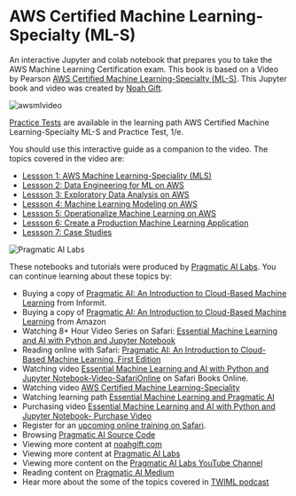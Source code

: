 # AWS Certified Machine Learning-Specialty (ML-S)

An interactive Jupyter and colab notebook that prepares you to take the AWS Machine Learning Certification exam.  This book is based on a Video by Pearson <a href="https://learning.oreilly.com/videos/aws-certified-machine/9780135556597">AWS Certified Machine Learning-Specialty (ML-S)</a>.  This Jupyter book and video was created by <a href="https://noahgift.com/">Noah Gift</a>.

![awsmlvideo](https://user-images.githubusercontent.com/58792/54616901-a4bf0580-4a1d-11e9-8d46-a9d982b96f07.png)

[Practice Tests](https://learning.oreilly.com/learning-paths/aws-certified-machine/9780135941065/) are available in the learning path AWS Certified Machine Learning-Specialty ML-S and Practice Test, 1/e.

You should use this interactive guide as a companion to the video.  The topics covered in the video are:

* [Lessson 1:  AWS Machine Learning-Speciality (MLS)](https://learning.oreilly.com/videos/aws-certified-machine/9780135556597/9780135556597-ACML_01_01_00)
* [Lessson 2:  Data Engineering for ML on AWS](https://learning.oreilly.com/videos/aws-certified-machine/9780135556597/9780135556597-ACML_01_02_00)
* [Lessson 3:  Exploratory Data Analysis on AWS](https://learning.oreilly.com/videos/aws-certified-machine/9780135556597/9780135556597-ACML_01_03_00)
* [Lessson 4:  Machine Learning Modeling on AWS](https://learning.oreilly.com/videos/aws-certified-machine/9780135556597/9780135556597-ACML_01_04_00)
* [Lessson 5:  Operationalize Machine Learning on AWS](https://learning.oreilly.com/videos/aws-certified-machine/9780135556597/9780135556597-ACML_01_05_00)
* [Lessson 6:  Create a Production Machine Learning Application](https://learning.oreilly.com/videos/aws-certified-machine/9780135556597/9780135556597-ACML_01_06_00)
* [Lessson 7:  Case Studies](https://learning.oreilly.com/videos/aws-certified-machine/9780135556597/9780135556597-ACML_01_07_00)

![Pragmatic AI Labs](https://paiml.com/images/logo_with_slogan_white_background.png)

These notebooks and tutorials were produced by [Pragmatic AI Labs](https://paiml.com/).  You can continue learning about these topics by:

*   Buying a copy of [Pragmatic AI: An Introduction to Cloud-Based Machine Learning](http://www.informit.com/store/pragmatic-ai-an-introduction-to-cloud-based-machine-9780134863863) from Informit.
*   Buying a copy of  [Pragmatic AI: An Introduction to Cloud-Based Machine Learning](https://www.amazon.com/Pragmatic-AI-Introduction-Cloud-Based-Learning/dp/0134863860) from Amazon
*   Watching 8+ Hour Video Series on Safari: [Essential Machine Learning and AI with Python and Jupyter Notebook](https://www.safaribooksonline.com/videos/essential-machine-learning/9780135261118)
*   Reading online with Safari:  [Pragmatic AI: An Introduction to Cloud-Based Machine Learning, First Edition](https://www.safaribooksonline.com/library/view/pragmatic-ai-an/9780134863924/)
*  Watching video [Essential Machine Learning and AI with Python and Jupyter Notebook-Video-SafariOnline](https://www.safaribooksonline.com/videos/essential-machine-learning/9780135261118) on Safari Books Online.
*  Watching video [AWS Certified Machine Learning-Speciality](https://learning.oreilly.com/videos/aws-certified-machine/9780135556597)
*  Watching learning path [Essential Machine Learning and Pragmatic AI](https://learning.oreilly.com/learning-paths/learning-path-essential/9780135747193/)
* Purchasing video [Essential Machine Learning and AI with Python and Jupyter Notebook- Purchase Video](http://www.informit.com/store/essential-machine-learning-and-ai-with-python-and-jupyter-9780135261095)
*   Register for an [upcoming online training on Safari](https://www.safaribooksonline.com/search/?query=noah%20gift).
*   Browsing [Pragmatic AI Source Code](https://github.com/noahgift/pragmaticai)
*   Viewing more content at [noahgift.com](https://noahgift.com/)
*   Viewing more content at [Pragmatic AI Labs](https://paiml.com/)
*   Viewing more content on the [Pragmatic AI Labs YouTube Channel](https://www.youtube.com/channel/UCNDfiL0D1LUeKWAkRE1xO5Q)
*   Reading content on [Pragmatic AI Medium](https://medium.com/pragmatic-ai-labs)
*   Hear more about the some of the topics covered in [TWIML podcast](https://twimlai.com/twiml-talk-158-growth-hacking-sports-w-machine-learning-with-noah-gift/)
